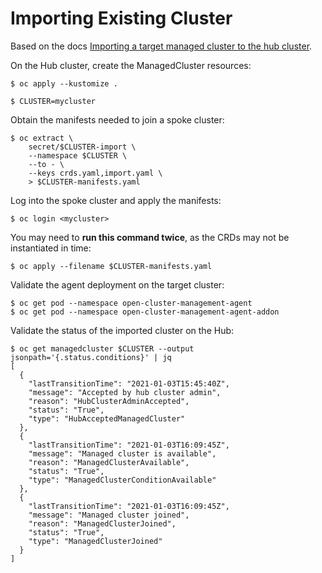 # Importing Existing Cluster

Based on the docs [Importing a target managed cluster to the hub cluster](https://access.redhat.com/documentation/en-us/red_hat_advanced_cluster_management_for_kubernetes/2.1/html/manage_cluster/importing-a-target-managed-cluster-to-the-hub-cluster).

On the Hub cluster, create the ManagedCluster resources:
```
$ oc apply --kustomize .
```

```
$ CLUSTER=mycluster
```

Obtain the manifests needed to join a spoke cluster:

```
$ oc extract \
    secret/$CLUSTER-import \
    --namespace $CLUSTER \
    --to - \
    --keys crds.yaml,import.yaml \
    > $CLUSTER-manifests.yaml
```

Log into the spoke cluster and apply the manifests:

```
$ oc login <mycluster>
```

You may need to **run this command twice**, as the CRDs may not be instantiated in time:
```
$ oc apply --filename $CLUSTER-manifests.yaml
```

Validate the agent deployment on the target cluster:

```
$ oc get pod --namespace open-cluster-management-agent
$ oc get pod --namespace open-cluster-management-agent-addon
```

Validate the status of the imported cluster on the Hub:
```
$ oc get managedcluster $CLUSTER --output jsonpath='{.status.conditions}' | jq
[
  {
    "lastTransitionTime": "2021-01-03T15:45:40Z",
    "message": "Accepted by hub cluster admin",
    "reason": "HubClusterAdminAccepted",
    "status": "True",
    "type": "HubAcceptedManagedCluster"
  },
  {
    "lastTransitionTime": "2021-01-03T16:09:45Z",
    "message": "Managed cluster is available",
    "reason": "ManagedClusterAvailable",
    "status": "True",
    "type": "ManagedClusterConditionAvailable"
  },
  {
    "lastTransitionTime": "2021-01-03T16:09:45Z",
    "message": "Managed cluster joined",
    "reason": "ManagedClusterJoined",
    "status": "True",
    "type": "ManagedClusterJoined"
  }
]
```

